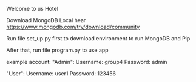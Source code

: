 Welcome to us Hotel 

Download MongoDB Local hear
https://www.mongodb.com/try/download/community

Run file set_up.py first to download environment to run MongoDB and Pip

After that, run file program.py to use app

example account: 
"Admin": Username: group4 
         Password: admin

"User": Username: user1
        Password: 123456